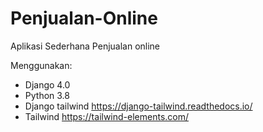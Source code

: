 # Penjualan-Online

Aplikasi Sederhana Penjualan online

Menggunakan:

- Django 4.0
- Python 3.8
- Django tailwind https://django-tailwind.readthedocs.io/
- Tailwind https://tailwind-elements.com/
